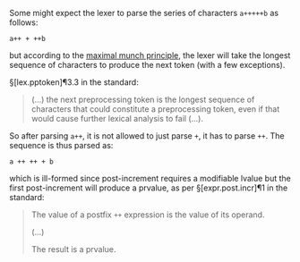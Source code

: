 Some might expect the lexer to parse the series of characters `a+++++b` as follows:

```
a++ + ++b
```

but according to the [maximal munch principle](https://en.wikipedia.org/wiki/Maximal_munch), the lexer will take the longest sequence of characters to produce the next token (with a few exceptions).

§[lex.pptoken]¶3.3 in the standard:

> (...) the next preprocessing token is the longest sequence of characters that could constitute a preprocessing token, even if that would cause further lexical analysis to fail (...).

So after parsing `a++`, it is not allowed to just parse `+`, it has to parse `++`. The sequence is thus parsed as:

```
a ++ ++ + b
```

which is ill-formed since post-increment requires a modifiable lvalue but the first post-increment will produce a prvalue, as per §[expr.post.incr]¶1 in the standard:

> The value of a postfix `++` expression is the value of its operand.
>
> (...)
>
> The result is a prvalue.
